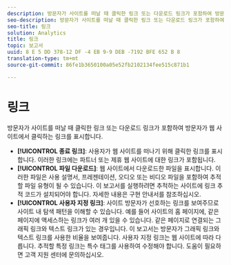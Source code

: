 ```yaml
---
description: 방문자가 사이트를 떠날 때 클릭한 링크 또는 다운로드 링크가 포함하여 방문자가 웹 사이트에서 클릭하는 링크를 표시합니다.
seo-description: 방문자가 사이트를 떠날 때 클릭한 링크 또는 다운로드 링크가 포함하여 방문자가 웹 사이트에서 클릭하는 링크를 표시합니다.
seo-title: 링크
solution: Analytics
title: 링크
topic: 보고서
uuid: 8 E 5 DD 378-12 DF -4 EB 9-9 DEB -7192 BFE 652 B 8
translation-type: tm+mt
source-git-commit: 86fe1b3650100a05e52fb2102134fee515c871b1

---
```



# 링크

방문자가 사이트를 떠날 때 클릭한 링크 또는 다운로드 링크가 포함하여 방문자가 웹 사이트에서 클릭하는 링크를 표시합니다.

* **[!UICONTROL 종료 링크]**: 사용자가 웹 사이트를 떠나기 위해 클릭한 링크를 표시합니다. 이러한 링크에는 파트너 또는 제휴 웹 사이트에 대한 링크가 포함됩니다.
* **[!UICONTROL 파일 다운로드]**: 웹 사이트에서 다운로드한 파일을 표시합니다. 이러한 파일은 사용 설명서, 프레젠테이션, 오디오 또는 비디오 파일을 포함하여 추적할 파일 유형이 될 수 있습니다. 이 보고서를 실행하려면 추적하는 사이트에 링크 추적 코드가 설치되어야 합니다. 자세한 내용은 구현 안내서를 참조하십시오.
* **[!UICONTROL 사용자 지정 링크]**: 사이트 방문자가 선호하는 링크를 보여주므로 사이트 내 탐색 패턴을 이해할 수 있습니다. 예를 들어 사이트의 홈 페이지에, 같은 페이지에 액세스하는 링크가 여러 개 있을 수 있습니다. 같은 페이지로 연결되는 그래픽 링크와 텍스트 링크가 있는 경우입니다. 이 보고서는 방문자가 그래픽 링크와 텍스트 링크를 사용한 비율을 보여줍니다. 사용자 지정 링크는 웹 사이트에 따라 다릅니다. 추적할 특정 링크는 특수 태그를 사용하여 수정해야 합니다. 도움이 필요하면 고객 지원 센터에 문의하십시오.

